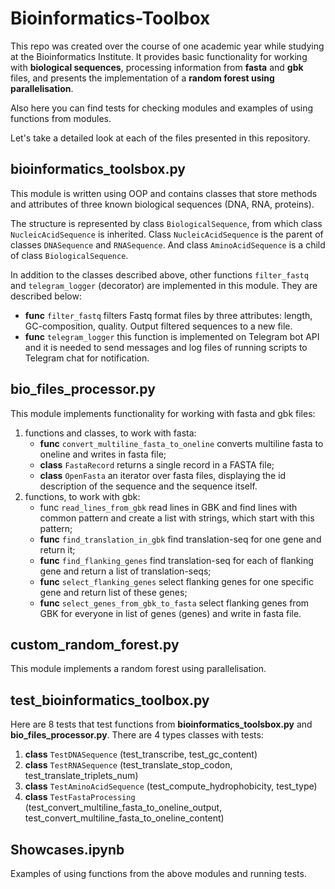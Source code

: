 # Bioinformatics-Toolbox
This repo was created over the course of one academic year while studying at the Bioinformatics Institute. It provides basic functionality for working with **biological sequences**, processing information from **fasta** and **gbk** files, and presents the implementation of a **random forest using parallelisation**. 

Also here you can find tests for checking modules and examples of using functions from modules.

Let's take a detailed look at each of the files presented in this repository.

## bioinformatics_toolsbox.py
This module is written using OOP and contains classes that store methods and attributes of three known biological sequences (DNA, RNA, proteins). 

The structure is represented by class `BiologicalSequence`, from which class `NucleicAcidSequence` is inherited. Class `NucleicAcidSequence` is the parent of classes `DNASequence` and `RNASequence`. And class `AminoAcidSequence` is a child of class `BiologicalSequence`. 

In addition to the classes described above, other functions `filter_fastq` and `telegram_logger` (decorator) are implemented in this module. They are described below: 

- **func**  `filter_fastq` filters Fastq format files by three attributes: length, GC-composition, quality. Output filtered sequences to a new file.
- **func**  `telegram_logger` this function is implemented on Telegram bot API and it is needed to send messages and log files of running scripts to Telegram chat for notification.

## bio_files_processor.py
This module implements functionality for working with fasta and gbk files:
1) functions and classes, to work with fasta:
   - **func** `convert_multiline_fasta_to_oneline` converts multiline fasta to oneline and writes in fasta file;
   - **class** `FastaRecord` returns a single record in a FASTA file;
   - **class** `OpenFasta` an iterator over fasta files, displaying the id description of the sequence and the sequence itself.
2) functions, to work with gbk:
   - func `read_lines_from_gbk` read lines in GBK and find lines with common pattern and create a list with strings, which start with this pattern;
   - **func** `find_translation_in_gbk` find translation-seq for one gene and return it;
   - **func** `find_flanking_genes` find translation-seq for each of flanking gene and return a list 
    of translation-seqs;
   - **func** `select_flanking_genes` select flanking genes for one specific gene and return list of these genes;
   - **func** `select_genes_from_gbk_to_fasta` select flanking genes from GBK for everyone in list of genes (genes) and write in fasta file.
  
## custom_random_forest.py
This module implements a random forest using parallelisation. 

## test_bioinformatics_toolbox.py
Here are 8 tests that test functions from **bioinformatics_toolsbox.py** and **bio_files_processor.py**. There are 4 types classes with tests: 
1) **class** `TestDNASequence` (test_transcribe, test_gc_content)
2) **class** `TestRNASequence` (test_translate_stop_codon, test_translate_triplets_num)
3) **class** `TestAminoAcidSequence` (test_compute_hydrophobicity, test_type)
4) **class** `TestFastaProcessing` (test_convert_multiline_fasta_to_oneline_output, test_convert_multiline_fasta_to_oneline_content)

## Showcases.ipynb
Examples of using functions from the above modules and running tests.

